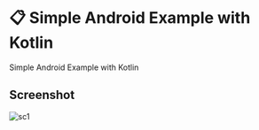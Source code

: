 # :clipboard: Simple Android Example with Kotlin

Simple Android Example with Kotlin

## Screenshot

![sc1](https://github.com/ramdanix/simple-kotlin-sample/screenshot/sc1.png "screenshot1")
